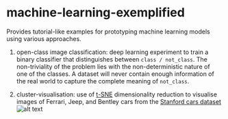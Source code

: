 # machine-learning-exemplified

Provides tutorial-like examples for prototyping machine learning models using various approaches.

1. open-class image classification: deep learning experiment to train a binary classifier that distinguishes between `class / not_class`. The non-triviality of the problem lies with the non-deterministic nature of one of the classes. A dataset will never contain enough information of the real world to capture the complete meaning of `not_class`.

2. cluster-visualisation: use of [t-SNE](https://lvdmaaten.github.io/tsne/) dimensionality reduction to visualise images of Ferrari, Jeep, and Bentley cars from the [Stanford cars dataset](http://ai.stanford.edu/~jkrause/cars/car_dataset.html)
![alt text](https://github.com/tdekeyser/machine-learning-exemplified/blob/master/cluster-visualisation/t-sne_cars.png "t-SNE visualisation of Stanford cars")


